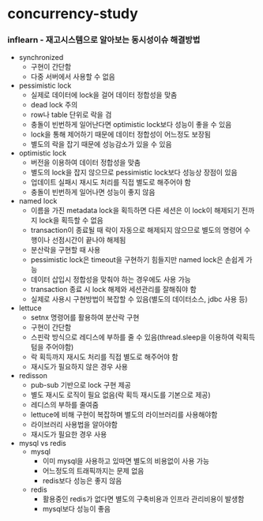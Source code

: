 # concurrency-study

### inflearn - 재고시스템으로 알아보는 동시성이슈 해결방법

- synchronized
  - 구현이 간단함 
  - 다중 서버에서 사용할 수 없음
- pessimistic lock
  - 실제로 데이터에 lock을 걸어 데이터 정합성을 맞춤
  - dead lock 주의
  - row나 table 단위로 락을 검
  - 충돌이 빈번하게 일어난다면 optimistic lock보다 성능이 좋을 수 있음
  - lock을 통해 제어하기 때문에 데이터 정합성이 어느정도 보장됨
  - 별도의 락을 잡기 때문에 성능감소가 있을 수 있음
- optimistic lock
  - 버전을 이용하여 데이터 정합성을 맞춤
  - 별도의 lock을 잡지 않으므로 pessimistic lock보다 성능상 장점이 있음
  - 업데이트 실패시 재시도 처리를 직접 별도로 해주어야 함
  - 충돌이 빈번하게 일어나면 성능이 좋지 않음
- named lock
  - 이름을 가진 metadata lock을 획득하면 다른 세션은 이 lock이 해제되기 전까지 lock을 획득할 수 없음
  - transaction이 종료될 때 락이 자동으로 해제되지 않으므로 별도의 명령어 수행이나 선점시간이 끝나야 해제됨
  - 분산락을 구현할 때 사용
  - pessimistic lock은 timeout을 구현하기 힘들지만 named lock은 손쉽게 가능
  - 데이터 삽입시 정합성을 맞춰야 하는 경우에도 사용 가능
  - transaction 종료 시 lock 해제와 세션관리를 잘해줘야 함
  - 실제로 사용시 구현방법이 복잡할 수 있음(별도의 데이터소스, jdbc 사용 등)
- lettuce 
  - setnx 명령어를 활용하여 분산락 구현
  - 구현이 간단함
  - 스핀락 방식으로 레디스에 부하를 줄 수 있음(thread.sleep을 이용하여 락획득 텀을 주어야함)
  - 락 획득까지 재시도 처리를 직접 별도로 해주어야 함
  - 재시도가 필요하지 않은 경우 사용
- redisson
  - pub-sub 기반으로 lock 구현 제공
  - 별도 재시도 로직이 필요 없음(락 획득 재시도를 기본으로 제공)
  - 레디스의 부하를 줄여줌
  - lettuce에 비해 구현이 복잡하며 별도의 라이브러리를 사용해야함
  - 라이브러리 사용법을 알아야함
  - 재시도가 필요한 경우 사용
- mysql vs redis
  - mysql
    - 이미 mysql을 사용하고 있따면 별도의 비용없이 사용 가능
    - 어느정도의 트래픽까지는 문제 없음
    - redis보다 성능은 좋지 않음
  - redis
    - 활용중인 redis가 없다면 별도의 구축비용과 인프라 관리비용이 발생함
    - mysql보다 성능이 좋음